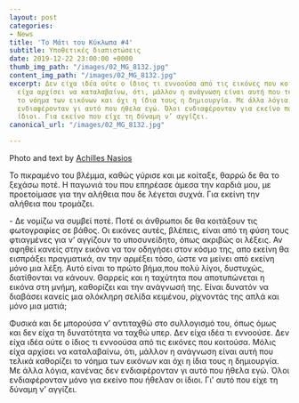 ```yaml
---
layout: post
categories:
- News
title: 'Το Μάτι του Κύκλωπα #4'
subtitle: Υποθετικές διαπιστώσεις
date: 2019-12-22 23:00:00 +0000
thumb_img_path: "/images/02_MG_8132.jpg"
content_img_path: "/images/02_MG_8132.jpg"
excerpt: Δεν είχα ιδέα ούτε ο ίδιος τι εννοούσα από τις εικόνες που κοιτούσα. Μόλις
  είχα αρχίσει να καταλαβαίνω, ότι, μάλλον η ανάγνωση είναι αυτή που τελικά καθορίζει
  το νόημα των εικόνων και όχι η ίδια τους η δημιουργία. Με άλλα λόγια, κανένας δεν
  ενδιαφέρονταν γι αυτό που ήθελα εγώ. Όλοι ενδιαφέρονταν για εκείνο που ήθελαν οι
  ίδιοι. Για εκείνο που είχε τη δύναμη ν’ αγγίζει.
canonical_url: "/images/02_MG_8132.jpg"

---
```

Photo and text by <a href="https://anikon.org/" target="blank">Achilles Nasios</a>

Το πικραμένο του βλέμμα, καθώς γύρισε και με κοίταξε, θαρρώ δε θα το ξεχάσω ποτέ. Η παγωνιά του που επηρέασε άμεσα την καρδιά μου, με προετοίμασε για την αλήθεια που δε λέγεται συχνά. Για εκείνη την αλήθεια που τρομάζει.

\- Δε νομίζω να συμβεί ποτέ. Ποτέ οι άνθρωποι δε θα κοιτάξουν τις φωτογραφίες σε βάθος. Οι εικόνες αυτές, βλέπεις, είναι από τη φύση τους φτιαγμένες για ν’ αγγίζουν το υποσυνείδητο, όπως ακριβώς οι λέξεις. Αν αφηθεί κανείς στην εικόνα να τον οδηγήσει στον κόσμο της, απο εκείνη θα εισπράξει πραγματικά, αν την αρμέξει τόσο, ώστε να μείνει από εκείνη μόνο μια λέξη. Αυτό είναι το πρώτο βήμα,που πολύ λίγοι, δυστυχώς, διατίθονται να κάνουν. Θαρρείς και η ταχύτητα που αποτυπώνεται η εικόνα στη μνήμη, καθορίζει και την ανάγνωσή της. Είναι δυνατόν να διαβάσει κανείς μια ολόκληρη σελίδα κειμένου, ρίχνοντάς της απλά και μόνο μια ματιά;

Φυσικά και δε μπορούσα ν’ αντιταχθώ στο συλλογισμό του, όπως όμως και δεν είχα τη δυνατότητα να ταχθώ υπερ. Δεν είχα ιδέα τι εννοούσε. Δεν είχα ιδέα ούτε ο ίδιος τι εννοούσα από τις εικόνες που κοιτούσα. Μόλις είχα αρχίσει να καταλαβαίνω, ότι, μάλλον η ανάγνωση είναι αυτή που τελικά καθορίζει το νόημα των εικόνων και όχι η ίδια τους η δημιουργία. Με άλλα λόγια, κανένας δεν ενδιαφέρονταν γι αυτό που ήθελα εγώ. Όλοι ενδιαφέρονταν μόνο για εκείνο που ήθελαν οι ίδιοι. Γι' αυτό που είχε τη δύναμη ν’ αγγίζει.